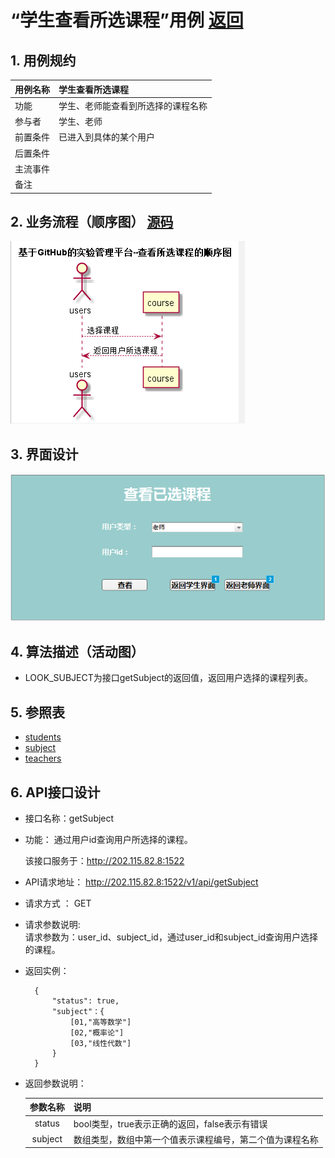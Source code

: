 # “学生查看所选课程”用例 [返回](./README.md)
## 1. 用例规约


|用例名称|学生查看所选课程|
|-------|:-------------|
|功能|学生、老师能查看到所选择的课程名称|
|参与者|学生、老师|
|前置条件|已进入到具体的某个用户|
|后置条件| |
|主流事件| |
|备注| |

## 2. 业务流程（顺序图） [源码](../src/watch_course.puml)
![](../images/watch_course.png) 

## 3. 界面设计
![](../images/select_choose_course.png)

## 4. 算法描述（活动图）

  - LOOK_SUBJECT为接口getSubject的返回值，返回用户选择的课程列表。
## 5. 参照表

- [students](../数据库设计.md/#STUDENTS)
- [subject](../数据库设计.md/#SUBJECTS)
- [teachers](../数据库设计.md/#TEACHERS)
## 6. API接口设计

- 接口名称：getSubject
    
- 功能：
    通过用户id查询用户所选择的课程。
    
    该接口服务于：http://202.115.82.8:1522
    
- API请求地址： 
    http://202.115.82.8:1522/v1/api/getSubject

- 请求方式 ：
    GET  

- 请求参数说明:        
    请求参数为：user_id、subject_id，通过user_id和subject_id查询用户选择的课程。
    
- 返回实例：

        {
            "status": true,
            "subject"：{
                [01,"高等数学"]
                [02,"概率论"]
                [03,"线性代数"]
            }
        }
  
- 返回参数说明：    
 
  |参数名称|说明|
  |:---------:|:--------------------------------------------------------|      
  |status|bool类型，true表示正确的返回，false表示有错误|
  |subject|数组类型，数组中第一个值表示课程编号，第二个值为课程名称|
